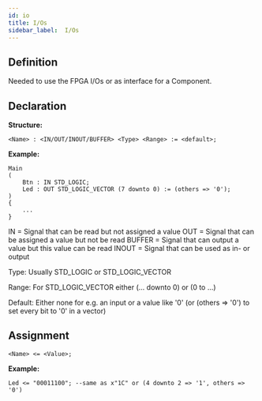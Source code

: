 ```yaml
---
id: io
title: I/Os
sidebar_label:  I/Os
---
```


## Definition

Needed to use the FPGA I/Os or as interface for a Component.

## Declaration

**Structure:**
```vhdp
<Name> : <IN/OUT/INOUT/BUFFER> <Type> <Range> := <default>;
```
**Example:**
```vhdp
Main
(
	Btn : IN STD_LOGIC;
	Led : OUT STD_LOGIC_VECTOR (7 downto 0) := (others => '0');
)
{
	...
}
```

IN = Signal that can be read but not assigned a value
OUT = Signal that can be assigned a value but not be read
BUFFER = Signal that can output a value but this value can be read
INOUT = Signal that can be used as in- or output

Type: Usually STD_LOGIC or STD_LOGIC_VECTOR

Range: For STD_LOGIC_VECTOR either (... downto 0) or (0 to ...)

Default: Either none for e.g. an input or a value like '0' (or (others => '0') to set every bit to '0' in a vector)

## Assignment

```vhdp
<Name> <= <Value>;
```
**Example:**
```vhdp
Led <= "00011100"; --same as x"1C" or (4 downto 2 => '1', others => '0')
```